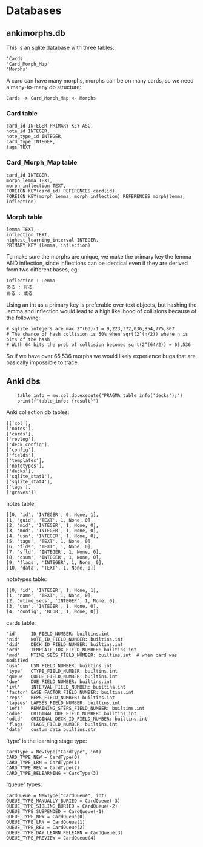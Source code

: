 # Databases

## ankimorphs.db

This is an sqlite database with three tables:

```
'Cards'
'Card_Morph_Map'
'Morphs'
```

A card can have many morphs,
morphs can be on many cards,
so we need a many-to-many db structure:

```
Cards -> Card_Morph_Map <- Morphs
```

### Card table

```roomsql
card_id INTEGER PRIMARY KEY ASC,
note_id INTEGER,
note_type_id INTEGER,
card_type INTEGER,
tags TEXT
```

### Card_Morph_Map table

```roomsql 
card_id INTEGER,
morph_lemma TEXT,
morph_inflection TEXT,
FOREIGN KEY(card_id) REFERENCES card(id),
FOREIGN KEY(morph_lemma, morph_inflection) REFERENCES morph(lemma, inflection)
```

### Morph table

```roomsql
lemma TEXT,
inflection TEXT,
highest_learning_interval INTEGER,
PRIMARY KEY (lemma, inflection)
```

To make sure the morphs are unique, we make the primary key the lemma AND inflection, since inflections
can be identical even if they are derived from two different bases, eg:

```
Inflection : Lemma
ある : 有る
ある : 或る
```

Using an int as a primary key is preferable over text objects, but hashing the lemma and inflection would lead to a high
likelihood of collisions because of the following:

    # sqlite integers are max 2^(63)-1 = 9,223,372,036,854,775,807
    # The chance of hash collision is 50% when sqrt(2^(n/2)) where n is bits of the hash
    # With 64 bits the prob of collision becomes sqrt(2^(64/2)) = 65,536

So if we have over 65,536 morphs we would likely experience bugs that are basically impossible to trace. 

## Anki dbs

        table_info = mw.col.db.execute("PRAGMA table_info('decks');")
        print(f"table_info: {result}")

Anki collection db tables:

```
[['col'],
['notes'],
['cards'],
['revlog'],
['deck_config'],
['config'],
['fields'],
['templates'],
['notetypes'],
['decks'],
['sqlite_stat1'],
['sqlite_stat4'],
['tags'],
['graves']]
```

notes table:

```
[[0, 'id', 'INTEGER', 0, None, 1],
[1, 'guid', 'TEXT', 1, None, 0],
[2, 'mid', 'INTEGER', 1, None, 0],
[3, 'mod', 'INTEGER', 1, None, 0],
[4, 'usn', 'INTEGER', 1, None, 0],
[5, 'tags', 'TEXT', 1, None, 0],
[6, 'flds', 'TEXT', 1, None, 0],
[7, 'sfld', 'INTEGER', 1, None, 0],
[8, 'csum', 'INTEGER', 1, None, 0],
[9, 'flags', 'INTEGER', 1, None, 0],
[10, 'data', 'TEXT', 1, None, 0]]
```

notetypes table:

```
[[0, 'id', 'INTEGER', 1, None, 1],
[1, 'name', 'TEXT', 1, None, 0],
[2, 'mtime_secs', 'INTEGER', 1, None, 0],
[3, 'usn', 'INTEGER', 1, None, 0],
[4, 'config', 'BLOB', 1, None, 0]]
```

cards table:

```
'id'     ID_FIELD_NUMBER: builtins.int
'nid'    NOTE_ID_FIELD_NUMBER: builtins.int
'did'    DECK_ID_FIELD_NUMBER: builtins.int
'ord'    TEMPLATE_IDX_FIELD_NUMBER: builtins.int
'mod'    MTIME_SECS_FIELD_NUMBER: builtins.int  # when card was modified
'usn'    USN_FIELD_NUMBER: builtins.int
'type'   CTYPE_FIELD_NUMBER: builtins.int
'queue'  QUEUE_FIELD_NUMBER: builtins.int
'due'    DUE_FIELD_NUMBER: builtins.int
'ivl'    INTERVAL_FIELD_NUMBER: builtins.int
'factor' EASE_FACTOR_FIELD_NUMBER: builtins.int
'reps'   REPS_FIELD_NUMBER: builtins.int
'lapses' LAPSES_FIELD_NUMBER: builtins.int
'left'   REMAINING_STEPS_FIELD_NUMBER: builtins.int
'odue'   ORIGINAL_DUE_FIELD_NUMBER: builtins.int
'odid'   ORIGINAL_DECK_ID_FIELD_NUMBER: builtins.int
'flags'  FLAGS_FIELD_NUMBER: builtins.int
'data'   custum_data builtins.str
```

'type' is the learning stage type:
```
CardType = NewType("CardType", int)
CARD_TYPE_NEW = CardType(0)
CARD_TYPE_LRN = CardType(1)
CARD_TYPE_REV = CardType(2)
CARD_TYPE_RELEARNING = CardType(3)
```


'queue' types:
```
CardQueue = NewType("CardQueue", int)
QUEUE_TYPE_MANUALLY_BURIED = CardQueue(-3)
QUEUE_TYPE_SIBLING_BURIED = CardQueue(-2)
QUEUE_TYPE_SUSPENDED = CardQueue(-1)
QUEUE_TYPE_NEW = CardQueue(0)
QUEUE_TYPE_LRN = CardQueue(1)
QUEUE_TYPE_REV = CardQueue(2)
QUEUE_TYPE_DAY_LEARN_RELEARN = CardQueue(3)
QUEUE_TYPE_PREVIEW = CardQueue(4)
```

